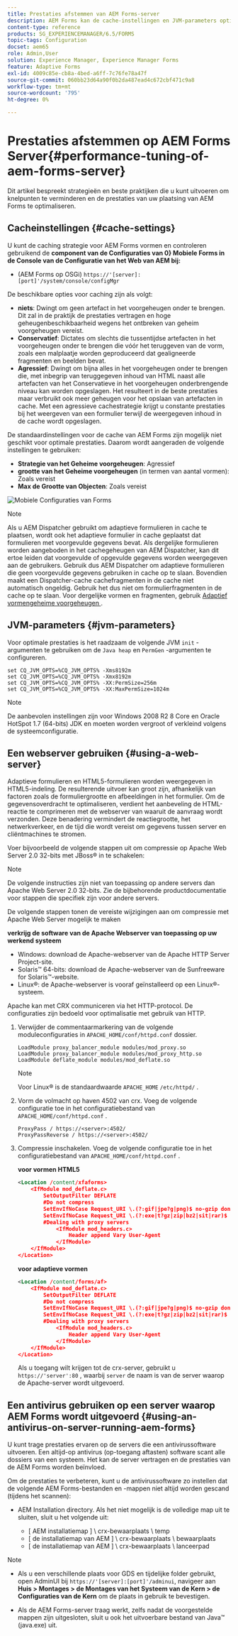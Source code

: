 ```yaml
---
title: Prestaties afstemmen van AEM Forms-server
description: AEM Forms kan de cache-instellingen en JVM-parameters optimaliseren. Ook kan het gebruik van een webserver de prestaties van AEM Forms-implementatie verbeteren.
content-type: reference
products: SG_EXPERIENCEMANAGER/6.5/FORMS
topic-tags: Configuration
docset: aem65
role: Admin,User
solution: Experience Manager, Experience Manager Forms
feature: Adaptive Forms
exl-id: 4009c85e-cb8a-4bed-a6ff-7c76fe78a47f
source-git-commit: 060bb23d64a90f0b2da487ead4c672cbf471c9a8
workflow-type: tm+mt
source-wordcount: '795'
ht-degree: 0%

---
```


# Prestaties afstemmen op AEM Forms Server{#performance-tuning-of-aem-forms-server}

Dit artikel bespreekt strategieën en beste praktijken die u kunt uitvoeren om knelpunten te verminderen en de prestaties van uw plaatsing van AEM Forms te optimaliseren.

## Cacheinstellingen {#cache-settings}

U kunt de caching strategie voor AEM Forms vormen en controleren gebruikend de **component van de Configuraties van 0&rbrace; Mobiele Forms in de Console van de Configuratie van het Web van AEM bij:**

* (AEM Forms op OSGi) `https://'[server]:[port]'/system/console/configMgr`

<!--
* (AEM Forms on JEE) `https://'[server]:[port]'/lc/system/console/configMgr`
-->

De beschikbare opties voor caching zijn als volgt:

* **niets**: Dwingt om geen artefact in het voorgeheugen onder te brengen. Dit zal in de praktijk de prestaties vertragen en hoge geheugenbeschikbaarheid wegens het ontbreken van geheim voorgeheugen vereist.
* **Conservatief**: Dictates om slechts die tussentijdse artefacten in het voorgeheugen onder te brengen die vóór het teruggeven van de vorm, zoals een malplaatje worden geproduceerd dat gealigneerde fragmenten en beelden bevat.
* **Agressief**: Dwingt om bijna alles in het voorgeheugen onder te brengen die, met inbegrip van teruggegeven inhoud van HTML naast alle artefacten van het Conservatieve in het voorgeheugen onderbrengende niveau kan worden opgeslagen. Het resulteert in de beste prestaties maar verbruikt ook meer geheugen voor het opslaan van artefacten in cache. Met een agressieve cachestrategie krijgt u constante prestaties bij het weergeven van een formulier terwijl de weergegeven inhoud in de cache wordt opgeslagen.

De standaardinstellingen voor de cache van AEM Forms zijn mogelijk niet geschikt voor optimale prestaties. Daarom wordt aangeraden de volgende instellingen te gebruiken:

* **Strategie van het Geheime voorgeheugen**: Agressief
* **grootte van het Geheime voorgeheugen** (in termen van aantal vormen): Zoals vereist
* **Max de Grootte van Objecten**: Zoals vereist

![ Mobiele Configuraties van Forms ](assets/snap.png)

>[!NOTE]
>
>Als u AEM Dispatcher gebruikt om adaptieve formulieren in cache te plaatsen, wordt ook het adaptieve formulier in cache geplaatst dat formulieren met voorgevulde gegevens bevat. Als dergelijke formulieren worden aangeboden in het cachegeheugen van AEM Dispatcher, kan dit ertoe leiden dat voorgevulde of opgevulde gegevens worden weergegeven aan de gebruikers. Gebruik dus AEM Dispatcher om adaptieve formulieren die geen voorgevulde gegevens gebruiken in cache op te slaan. Bovendien maakt een Dispatcher-cache cachefragmenten in de cache niet automatisch ongeldig. Gebruik het dus niet om formulierfragmenten in de cache op te slaan. Voor dergelijke vormen en fragmenten, gebruik [ Adaptief vormengeheime voorgeheugen ](../../forms/using/configure-adaptive-forms-cache.md).

## JVM-parameters {#jvm-parameters}

Voor optimale prestaties is het raadzaam de volgende JVM `init` -argumenten te gebruiken om de `Java heap` en `PermGen` -argumenten te configureren.

```shell
set CQ_JVM_OPTS=%CQ_JVM_OPTS% -Xms8192m
set CQ_JVM_OPTS=%CQ_JVM_OPTS% -Xmx8192m
set CQ_JVM_OPTS=%CQ_JVM_OPTS% -XX:PermSize=256m
set CQ_JVM_OPTS=%CQ_JVM_OPTS% -XX:MaxPermSize=1024m
```

>[!NOTE]
>
>De aanbevolen instellingen zijn voor Windows 2008 R2 8 Core en Oracle HotSpot 1.7 (64-bits) JDK en moeten worden vergroot of verkleind volgens de systeemconfiguratie.

## Een webserver gebruiken {#using-a-web-server}

Adaptieve formulieren en HTML5-formulieren worden weergegeven in HTML5-indeling. De resulterende uitvoer kan groot zijn, afhankelijk van factoren zoals de formuliergrootte en afbeeldingen in het formulier. Om de gegevensoverdracht te optimaliseren, verdient het aanbeveling de HTML-reactie te comprimeren met de webserver van waaruit de aanvraag wordt verzonden. Deze benadering vermindert de reactiegrootte, het netwerkverkeer, en de tijd die wordt vereist om gegevens tussen server en cliëntmachines te stromen.

Voer bijvoorbeeld de volgende stappen uit om compressie op Apache Web Server 2.0 32-bits met JBoss® in te schakelen:

>[!NOTE]
>
>De volgende instructies zijn niet van toepassing op andere servers dan Apache Web Server 2.0 32-bits. Zie de bijbehorende productdocumentatie voor stappen die specifiek zijn voor andere servers.

De volgende stappen tonen de vereiste wijzigingen aan om compressie met Apache Web Server mogelijk te maken

**verkrijg de software van de Apache Webserver van toepassing op uw werkend systeem**

* Windows: download de Apache-webserver van de Apache HTTP Server Project-site.
* Solaris™ 64-bits: download de Apache-webserver van de Sunfreeware for Solaris™-website.
* Linux®: de Apache-webserver is vooraf geïnstalleerd op een Linux®-systeem.

Apache kan met CRX communiceren via het HTTP-protocol. De configuraties zijn bedoeld voor optimalisatie met gebruik van HTTP.

1. Verwijder de commentaarmarkering van de volgende moduleconfiguraties in `APACHE_HOME/conf/httpd.conf` dossier.

   ```shell
   LoadModule proxy_balancer_module modules/mod_proxy.so
   LoadModule proxy_balancer_module modules/mod_proxy_http.so
   LoadModule deflate_module modules/mod_deflate.so
   ```

   >[!NOTE]
   >
   >Voor Linux® is de standaardwaarde `APACHE_HOME` `/etc/httpd/` .

1. Vorm de volmacht op haven 4502 van crx.
Voeg de volgende configuratie toe in het configuratiebestand van `APACHE_HOME/conf/httpd.conf` .

   ```shell
   ProxyPass / https://<server>:4502/
   ProxyPassReverse / https://<server>:4502/
   ```

1. Compressie inschakelen. Voeg de volgende configuratie toe in het configuratiebestand van `APACHE_HOME/conf/httpd.conf` .

   **voor vormen HTML5**

   ```xml
   <Location /content/xfaforms>
       <IfModule mod_deflate.c>
           SetOutputFilter DEFLATE
           #Do not compress
           SetEnvIfNoCase Request_URI \.(?:gif|jpe?g|png)$ no-gzip dont-vary
           SetEnvIfNoCase Request_URI \.(?:exe|t?gz|zip|bz2|sit|rar)$ no-gzip dont-vary
           #Dealing with proxy servers
               <IfModule mod_headers.c>
                   Header append Vary User-Agent
               </IfModule>
       </IfModule>
   </Location>
   ```

   **voor adaptieve vormen**

   ```xml
   <Location /content/forms/af>
       <IfModule mod_deflate.c>
           SetOutputFilter DEFLATE
           #Do not compress
           SetEnvIfNoCase Request_URI \.(?:gif|jpe?g|png)$ no-gzip dont-vary
           SetEnvIfNoCase Request_URI \.(?:exe|t?gz|zip|bz2|sit|rar)$ no-gzip dont-vary
           #Dealing with proxy servers
               <IfModule mod_headers.c>
                   Header append Vary User-Agent
               </IfModule>
       </IfModule>
   </Location>
   ```

   Als u toegang wilt krijgen tot de crx-server, gebruikt u `https://'server':80` , waarbij `server` de naam is van de server waarop de Apache-server wordt uitgevoerd.

## Een antivirus gebruiken op een server waarop AEM Forms wordt uitgevoerd {#using-an-antivirus-on-server-running-aem-forms}

U kunt trage prestaties ervaren op de servers die een antivirussoftware uitvoeren. Een altijd-op antivirus (op-toegang aftasten) software scant alle dossiers van een systeem. Het kan de server vertragen en de prestaties van de AEM Forms worden beïnvloed.

Om de prestaties te verbeteren, kunt u de antivirussoftware zo instellen dat de volgende AEM Forms-bestanden en -mappen niet altijd worden gescand (tijdens het scannen):

* AEM Installation directory. Als het niet mogelijk is de volledige map uit te sluiten, sluit u het volgende uit:

   * [ AEM installatiemap ] \ crx-bewaarplaats \ temp
   * [ de installatiemap van AEM ] \ crx-bewaarplaats \ bewaarplaats
   * [ de installatiemap van AEM ] \ crx-bewaarplaats \ lanceerpad

<!--

* Application server temporary directory. The default location is:

    * (JBoss&reg;) [AEM installation directory]\jboss\standalone\tmp
    * (WebLogic) \Oracle\Middleware\user_projects\domains\LCDomain\servers\LCServer1\tmp
    * (WebSphere&reg;) \Program Files\IBM\WebSphere\AppServer\profiles\AppSrv01\temp

* **(AEM Forms on JEE only)** Global Document Storage (GDS) directory. The default location is:

    * (JBoss&reg;) [appserver root]/server/'server'/svcnative/DocumentStorage
    * (WebLogic) [appserverdomain]/'server'/adobe/LiveCycleServer/DocumentStorage
    * (WebSphere&reg;) [appserver root]/installedApps/adobe/'server'/DocumentStorage

* **(AEM Forms on JEE only)** AEM Forms Server logs and temporary directory. The default location is:

    * Server logs - [AEM Forms installation directory]\Adobe\AEM forms\[app-server]\server\all\logs
    * Temp directory - [AEM Forms installation directory]\temp
-->

>[!NOTE]
>
>* Als u een verschillende plaats voor GDS en tijdelijke folder gebruikt, open AdminUI bij `https://'[server]:[port]'/adminui`, navigeer aan **Huis > Montages > de Montages van het Systeem van de Kern > de Configuraties van de Kern** om de plaats in gebruik te bevestigen.
>
>* Als de AEM Forms-server traag werkt, zelfs nadat de voorgestelde mappen zijn uitgesloten, sluit u ook het uitvoerbare bestand van Java™ (java.exe) uit.
>

